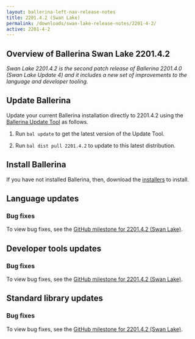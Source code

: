 ```yaml
---
layout: ballerina-left-nav-release-notes
title: 2201.4.2 (Swan Lake) 
permalink: /downloads/swan-lake-release-notes/2201-4-2/
active: 2201-4-2
---
```


## Overview of Ballerina Swan Lake 2201.4.2

<em>Swan Lake 2201.4.2 is the second patch release of Ballerina 2201.4.0 (Swan Lake Update 4) and it includes a new set of improvements to the language and developer tooling.</em>

## Update Ballerina

Update your current Ballerina installation directly to 2201.4.2 using the [Ballerina Update Tool](/learn/update-tool/) as follows.

1. Run `bal update` to get the latest version of the Update Tool.

2. Run `bal dist pull 2201.4.2` to update to this latest distribution.

## Install Ballerina

If you have not installed Ballerina, then, download the [installers](/downloads/#swanlake) to install.

## Language updates

### Bug fixes

To view bug fixes, see the [GitHub milestone for 2201.4.2 (Swan Lake)](https://github.com/ballerina-platform/ballerina-lang/issues?q=is%3Aissue+milestone%3A2201.4.2+is%3Aclosed+label%3AType%2FBug).

## Developer tools updates

### Bug fixes

To view bug fixes, see the [GitHub milestone for 2201.4.2 (Swan Lake)](https://github.com/ballerina-platform/openapi-tools/issues?q=is%3Aissue+milestone%3A%22Swan+Lake+2201.4.2%22+is%3Aclosed+label%3AType%2FBug).

## Standard library updates

### Bug fixes

To view bug fixes, see the [GitHub milestone for 2201.4.2 (Swan Lake)](https://github.com/ballerina-platform/ballerina-standard-library/issues?q=is%3Aissue+milestone%3A2201.4.2+label%3AType%2FBug+is%3Aclosed+).

